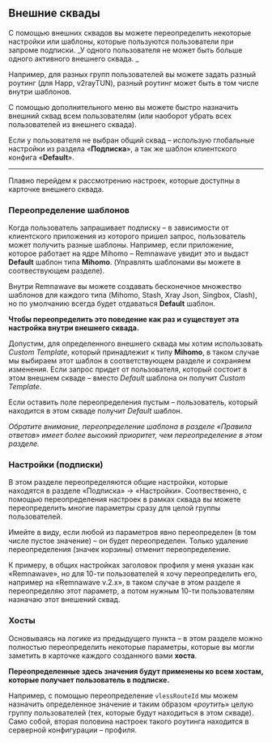 ## Внешние сквады

С помощью внешних сквадов вы можете переопределить некоторые настройки или шаблоны, которые пользуются пользователи при запроме подписки. _У одного пользователя не может быть больше одного активного внешнего сквада. _

Например, для разных групп пользователей вы можете задать разный роутинг (для Happ, v2rayTUN), разный роутинг может быть в том числе внутри шаблонов.

С помощью дополнительного меню вы можете быстро назначить внешний сквад всем пользователям (или наоборот убрать всех пользователей из внешнего сквада).

Если у пользователя не выбран общий сквад – использую глобальные настройки из раздела «**Подписка**», а так же шаблон клиентского конфига «**Default**».

---

Плавно перейдем к рассмотрению настроек, которые доступны в карточке внешнего сквада.

### Переопределение шаблонов

Когда пользователь запрашивает подписку – в зависимости от клиентского приложения из которого пришел запрос, пользователь может получить разные шаблоны. Например, если приложение, которое работает на ядре Mihomo – Remnawave увидит это и выдаст **Default** шаблон типа **Mihomo**. (Управлять шаблонами вы можете в соотвествующем разделе).

Внутри Remnawave вы можете создавать бесконечное множество шаблонов для каждого типа (Mihomo, Stash, Xray Json, Singbox, Clash), но по умолчанию всегда будет отдаваться **Default** шаблон.

**Чтобы переопределить это поведение как раз и существует эта настройка внутри внешнего сквада.**

Допустим, для определенного внешнего сквада мы хотим использовать _Custom Template_, который принадлежит к типу **Mihomo**, в таком случае мы выбираем этот шаблон в соответствующем разделе и сохраняем изменения. Если запрос придет от пользователя, который состоит в этом внешнем скваде – вместо _Default_ шаблона он получит _Custom Template_.

Если оставить поле переопределения пустым – пользователь, который находится в этом скваде получит _Default_ шаблон.

_Обратите внимание, переопределение шаблона в разделе «Правила ответов» имеет более высокий приоритет, чем переопределение в этом разделе._

### Настройки (подписки)

В этом разделе переопределяются общие настройки, которые находятся в разделе «Подписка» → «Настройки». Соотвественно, с помощью переопределения настроек в рамках сквада вы можете переопределить многие параметры сразу для целой группы пользователей.

Имейте в виду, если любой из параметров явно переопределен (в том числе пустое значение) – он будет переопределен. Только удаление переопределения (значек корзины) отменит переопределение.

К примеру, в общих настройках заголовок профиля у меня указан как «Remnawave», но для 10-ти пользователей я хочу переопределить его, например на «Remnawave v.2.x», в таком случае в этом разделе я переопределяю этот параметр, а потом нужным 10-ти пользователям назначаю этот внешений сквад.

### Хосты

Основываясь на логике из предыдущего пункта – в этом разделе можно полностью переопределить некоторые параметры, которые вы могли заметить в карточке каждого созданного вами **хоста**.

**Переопределенные здесь значения будут применены ко всем хостам, которые получает пользователь в подписке.**

Например, с помощью переопределение `vlessRouteId` мы можем назначить определенное значение и таким образом «_роутить_» целую группу пользователей (тех, которые будут находиться в этом скваде). Само собой, вторая половина настроек такого роутинга находится в серверной конфигурации – профиля.
